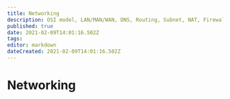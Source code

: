 ```yaml
---
title: Networking
description: OSI model, LAN/MAN/WAN, DNS, Routing, Subnet, NAT, Firewall, Cloud, HTTP/HTTPs
published: true
date: 2021-02-09T14:01:16.502Z
tags: 
editor: markdown
dateCreated: 2021-02-09T14:01:16.502Z
---
```


# Networking
